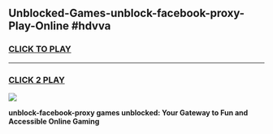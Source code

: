 
## Unblocked-Games-unblock-facebook-proxy-Play-Online #hdvva
<h3>
<a href="https://news.freeplayer.one?title=unblock-facebook-proxy&ref=3">CLICK TO PLAY</a></h3>
<hr>

<h3>
<a href="https://news.freeplayer.one?title=unblock-facebook-proxy&ref=3">CLICK 2 PLAY</a>
  
</h3>

<a href="https://news.freeplayer.one?title=unblock-facebook-proxy&ref=3"><img src="https://clearcache.store/games.png"></a>


**unblock-facebook-proxy games unblocked: Your Gateway to Fun and Accessible Online Gaming**

